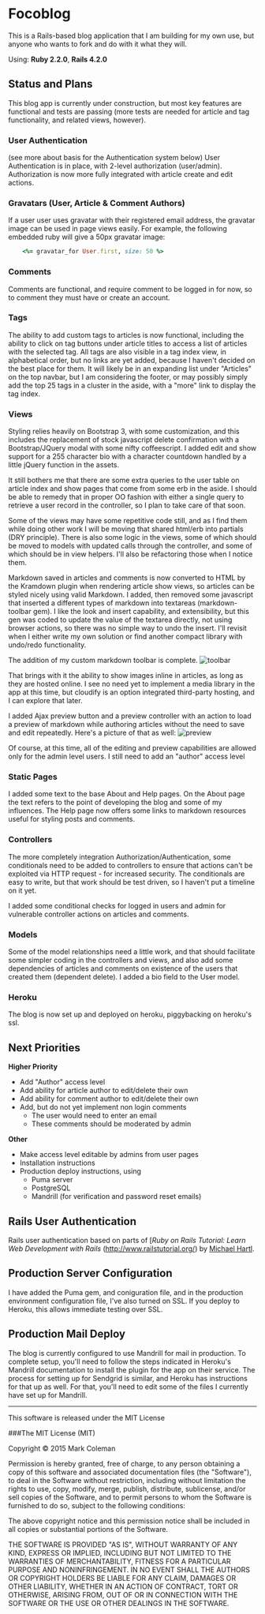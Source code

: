 # Focoblog

This is a Rails-based blog application that I am building for my own use, but anyone who wants to fork and do with it what they will.

Using: **Ruby 2.2.0**, **Rails 4.2.0**

## Status and Plans

This blog app is currently under construction, but most key features are functional and tests are passing (more tests are needed for article and tag functionality, and related views, however).

### User Authentication
(see more about basis for the Authentication system below)
User Authentication is in place, with 2-level authorization (user/admin). Authorization is now more fully integrated with article create and edit actions.

### Gravatars (User, Article & Comment Authors)
If a user user uses gravatar with their registered email address, the gravatar image can be used in page views easily. For example, the following embedded ruby will give a 50px gravatar image:

~~~ ruby
    <%= gravatar_for User.first, size: 50 %>
~~~

### Comments 
Comments are functional, and require comment to be logged in for now, so to comment they must have or create an account. 

### Tags
The ability to add custom tags to articles is now functional, including the ability to click on tag buttons under article titles to access a list of articles with the selected tag. All tags are also visible in a tag index view, in alphabetical order, but no links are yet added, because I haven't decided on the best place for them. It will likely be in an expanding list under "Articles" on the top navbar, but I am considering the footer, or may possibly simply add the top 25 tags in a cluster in the aside, with a "more" link to display the tag index.

### Views
Styling relies heavily on Bootstrap 3, with some customization, and this includes the replacement of stock javascript delete confirmation with a Bootstrap/JQuery modal with some nifty coffeescript. I added edit and show support for a 255 character bio with a character countdown handled by a little jQuery function in the assets. 

It still bothers me that there are some extra queries to the user table on article index and show pages that come from some erb in the aside. I should be able to remedy that in proper OO fashion with either a single query to retrieve a user record in the controller, so I plan to take care of that soon.

Some of the views may have some repetitive code still, and as I find them while doing other work I will be moving that shared html/erb into partials (DRY principle). There is also some logic in the views, some of which should be moved to models with updated calls through the controller, and some of which should be in view helpers. I'll also be refactoring those when I notice them.

Markdown saved in articles and comments is now converted to HTML by the Kramdown plugin when rendering article show views, so articles can be styled nicely using valid Markdown. I added, then removed some javascript that inserted a different types of markdown into textareas (markdown-toolbar gem). I like the look and insert capability, and extensibility, but this gen was coded to update the value of the textarea directly, not using browser actions, so there was no simple way to undo the insert. I'll revisit when I either write my own solution or find another compact library with undo/redo functionality.

The addition of my custom markdown toolbar is complete.
![toolbar](https://dl.dropboxusercontent.com/u/774079/github-toolbar.png)

That brings with it the ability to show images inline in articles, as long as
they are hosted online. I see no need yet to implement a
media library in the app at this time, but cloudify is an option integrated
third-party hosting, and I can explore that later.

I added Ajax preview button and a preview controller with an action to load a
preview of markdown while authoring articles without the need to save and edit
repeatedly. Here's a picture of that as well:
![preview](https://dl.dropboxusercontent.com/u/774079/github-markdown-preview.png)

Of course, at this time, all of the editing and preview capabilities are 
allowed only for the admin level users. I still need to add an "author" access 
level

### Static Pages
I added some text to the base About and Help pages. On the About page the text refers to the point of developing the blog and some of my influences. The Help page now offers some links to markdown resources useful for styling posts and comments. 

### Controllers
The more completely integration Authorization/Authentication, some conditionals need to be added to controllers to ensure that actions can't be exploited via HTTP request - for increased security. The conditionals are easy to write, but that work should be test driven, so I haven't put a timeline on it yet.

I added some conditional checks for logged in users and admin for vulnerable 
controller actions on articles and comments.

### Models
Some of the model relationships need a little work, and that should facilitate some simpler coding in the controllers and views, and also add some dependencies of articles and comments on existence of the users that created them (dependent delete). I added a bio field to the User model. 

### Heroku
The blog is now set up and deployed on heroku, piggybacking on heroku's ssl.

## Next Priorities
**Higher Priority**

* Add "Author" access level
* Add ability for article author to edit/delete their own
* Add ability for comment author to edit/delete their own
* Add, but do not yet implement non login comments
  * The user would need to enter an email
  * These comments should be moderated by admin

**Other**

* Make access level editable by admins from user pages
* Installation instructions
* Production deploy instructions, using
  * Puma server
  * PostgreSQL
  * Mandrill (for verification and password reset emails)

## Rails User Authentication

Rails user authentication based on parts of [*Ruby on Rails Tutorial: Learn Web Development with Rails* (http://www.railstutorial.org/) by [Michael Hartl](http://www.michaelhartl.com/).

## Production Server Configuration
I have added the Puma gem, and coniguration file, and in the production environment configuration file, I've also turned on SSL. If you deploy to Heroku, this allows immediate testing over SSL.

## Production Mail Deploy
The blog is currently configured to use Mandrill for mail in production. To complete setup, you'll need to follow the steps indicated in Heroku's Mandrill documentation to install the plugin for the app on their service. The process for setting up for Sendgrid is similar, and Heroku has instructions for that up as well. For that, you'll need to edit some of the files I currently have set up for Mandrill.


________
This software is released under the MIT License

###The MIT License (MIT)

Copyright &copy; 2015 Mark Coleman

Permission is hereby granted, free of charge, to any person obtaining a copy
of this software and associated documentation files (the "Software"), to deal
in the Software without restriction, including without limitation the rights
to use, copy, modify, merge, publish, distribute, sublicense, and/or sell
copies of the Software, and to permit persons to whom the Software is
furnished to do so, subject to the following conditions:

The above copyright notice and this permission notice shall be included in
all copies or substantial portions of the Software.

THE SOFTWARE IS PROVIDED "AS IS", WITHOUT WARRANTY OF ANY KIND, EXPRESS OR
IMPLIED, INCLUDING BUT NOT LIMITED TO THE WARRANTIES OF MERCHANTABILITY,
FITNESS FOR A PARTICULAR PURPOSE AND NONINFRINGEMENT. IN NO EVENT SHALL THE
AUTHORS OR COPYRIGHT HOLDERS BE LIABLE FOR ANY CLAIM, DAMAGES OR OTHER
LIABILITY, WHETHER IN AN ACTION OF CONTRACT, TORT OR OTHERWISE, ARISING FROM,
OUT OF OR IN CONNECTION WITH THE SOFTWARE OR THE USE OR OTHER DEALINGS IN
THE SOFTWARE.
